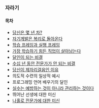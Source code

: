 ### 자라기

#### 목차
- [당신은 몇 년 차?](https://github.com/kiekk/book-report/blob/master/%ED%95%A8%EA%BB%98%20%EC%9E%90%EB%9D%BC%EA%B8%B0/%EC%9E%90%EB%9D%BC%EA%B8%B0/%EB%8B%B9%EC%8B%A0%EC%9D%80%20%EB%AA%87%20%EB%85%84%20%EC%B0%A8.md)
- [자기계발은 복리로 돌아온다](https://github.com/kiekk/book-report/blob/master/%ED%95%A8%EA%BB%98%20%EC%9E%90%EB%9D%BC%EA%B8%B0/%EC%9E%90%EB%9D%BC%EA%B8%B0/%EC%9E%90%EA%B8%B0%EA%B3%84%EB%B0%9C%EC%9D%80%20%EB%B3%B5%EB%A6%AC%EB%A1%9C%20%EB%8F%8C%EC%95%84%EC%98%A8%EB%8B%A4.md)
- [학습 프레임과 실행 프레임](https://github.com/kiekk/book-report/blob/master/%ED%95%A8%EA%BB%98%20%EC%9E%90%EB%9D%BC%EA%B8%B0/%EC%9E%90%EB%9D%BC%EA%B8%B0/%ED%95%99%EC%8A%B5%20%ED%94%84%EB%A0%88%EC%9E%84%EA%B3%BC%20%EC%8B%A4%ED%96%89%20%ED%94%84%EB%A0%88%EC%9E%84.md)
- [가장 학습하기 힘든 직업이 살아남는다](https://github.com/kiekk/book-report/blob/master/%ED%95%A8%EA%BB%98%20%EC%9E%90%EB%9D%BC%EA%B8%B0/%EC%9E%90%EB%9D%BC%EA%B8%B0/%EA%B0%80%EC%9E%A5%20%ED%95%99%EC%8A%B5%ED%95%98%EA%B8%B0%20%ED%9E%98%EB%93%A0%20%EC%A7%81%EC%97%85%EC%9D%B4%20%EC%82%B4%EC%95%84%EB%82%A8%EB%8A%94%EB%8B%A4.md)
- [달인이 되는 비결](https://github.com/kiekk/book-report/blob/master/%ED%95%A8%EA%BB%98%20%EC%9E%90%EB%9D%BC%EA%B8%B0/%EC%9E%90%EB%9D%BC%EA%B8%B0/%EB%8B%AC%EC%9D%B8%EC%9D%B4%20%EB%90%98%EB%8A%94%20%EB%B9%84%EA%B2%B0.md)
- [수십 년 동안 전문가가 안 되는 비결](https://github.com/kiekk/book-report/blob/master/%ED%95%A8%EA%BB%98%20%EC%9E%90%EB%9D%BC%EA%B8%B0/%EC%9E%90%EB%9D%BC%EA%B8%B0/%EC%88%98%EC%8B%AD%20%EB%85%84%20%EB%8F%99%EC%95%88%20%EC%A0%84%EB%AC%B8%EA%B0%80%EA%B0%80%20%EC%95%88%20%EB%90%98%EB%8A%94%20%EB%B9%84%EA%B2%B0.md)
- [당신이 제자리걸음인 이유](https://github.com/kiekk/book-report/blob/master/%ED%95%A8%EA%BB%98%20%EC%9E%90%EB%9D%BC%EA%B8%B0/%EC%9E%90%EB%9D%BC%EA%B8%B0/%EB%8B%B9%EC%8B%A0%EC%9D%B4%20%EC%A0%9C%EC%9E%90%EB%A6%AC%EA%B1%B8%EC%9D%8C%EC%9D%B8%20%EC%9D%B4%EC%9C%A0.md)
- 의도적 수련의 일상적 예시
- 프로그래밍 언어 배우기의 달인
- [실수는 예방하는 것이 아니라 관리하는 것이다](https://github.com/kiekk/book-report/blob/master/%ED%95%A8%EA%BB%98%20%EC%9E%90%EB%9D%BC%EA%B8%B0/%EC%9E%90%EB%9D%BC%EA%B8%B0/%EC%8B%A4%EC%88%98%EB%8A%94%20%EC%98%88%EB%B0%A9%ED%95%98%EB%8A%94%20%EA%B2%83%EC%9D%B4%20%EC%95%84%EB%8B%88%EB%9D%BC%20%EA%B4%80%EB%A6%AC%ED%95%98%EB%8A%94%20%EA%B2%83%EC%9D%B4%EB%8B%A4.md)
- 뛰어난 선생에 대한 미신
- [나홀로 전문가에 대한 미신](https://github.com/kiekk/book-report/blob/master/%ED%95%A8%EA%BB%98%20%EC%9E%90%EB%9D%BC%EA%B8%B0/%EC%9E%90%EB%9D%BC%EA%B8%B0/%EB%82%98%ED%99%80%EB%A1%9C%20%EC%A0%84%EB%AC%B8%EA%B0%80%EC%97%90%20%EB%8C%80%ED%95%9C%20%EB%AF%B8%EC%8B%A0.md)